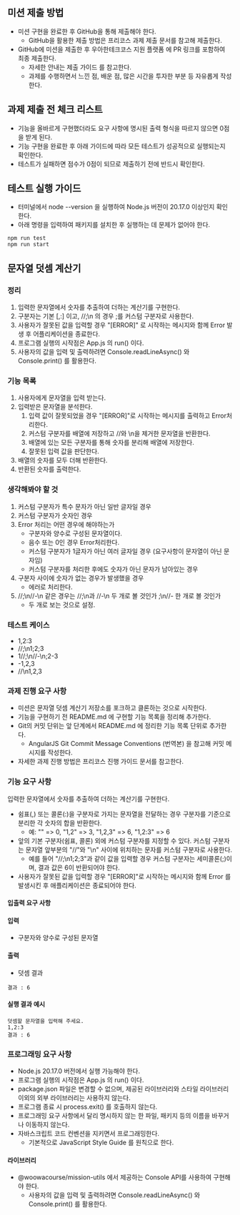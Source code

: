 ## 미션 제출 방법
- 미션 구현을 완료한 후 GitHub을 통해 제출해야 한다.
	- GitHub을 활용한 제출 방법은 프리코스 과제 제출 문서를 참고해 제출한다.
- GitHub에 미션을 제출한 후 우아한테크코스 지원 플랫폼 에 PR 링크를 포함하여 최종 제출한다.
	- 자세한 안내는 제출 가이드 를 참고한다.
	- 과제를 수행하면서 느낀 점, 배운 점, 많은 시간을 투자한 부분 등 자유롭게 작성한다.

## 과제 제출 전 체크 리스트
- 기능을 올바르게 구현했더라도 요구 사항에 명시된 출력 형식을 따르지 않으면 0점을 받게 된다.
- 기능 구현을 완료한 후 아래 가이드에 따라 모든 테스트가 성공적으로 실행되는지 확인한다.
- 테스트가 실패하면 점수가 0점이 되므로 제출하기 전에 반드시 확인한다.

## 테스트 실행 가이드
- 터미널에서 node --version 을 실행하여 Node.js 버전이 20.17.0 이상인지 확인한다.
- 아래 명령을 입력하여 패키지를 설치한 후 실행하는 데 문제가 없어야 한다.
```npm install
npm run test
npm run start
```

## 문자열 덧셈 계산기
### 정리
1. 입력한 문자열에서 숫자를 추출하여 더하는 계산기를 구현한다.
2. 구분자는 기본 [,:] 이고, //;\n 의 경우 ;를 커스텀 구분자로 사용한다.
3. 사용자가 잘못된 값을 입력할 경우 "[ERROR]" 로 시작하는 메시지와 함께 Error 발생 후 어플리케이션을 종료한다.
4. 프로그램 실행의 시작점은 App.js 의 run() 이다.
5. 사용자의 값을 입력 및 출력하려면 Console.readLineAsync() 와 Console.print() 를 활용한다.

### 기능 목록
1. 사용자에게 문자열을 입력 받는다.
2. 입력받은 문자열을 분석한다.
	1. 입력 값이 잘못되었을 경우 "[ERROR]"로 시작하는 메시지를 출력하고 Error처리한다.
	2. 커스텀 구분자를 배열에 저장하고 //와 \n을 제거한 문자열을 반환한다.
	3. 배열에 있는 모든 구분자를 통해 숫자를 분리해 배열에 저장한다.
	4. 잘못된 입력 값을 판단한다.
3. 배열의 숫자를 모두 더해 반환한다.
4. 반환된 숫자를 출력한다.

### 생각해봐야 할 것
1. 커스텀 구분자가 특수 문자가 아닌 일반 글자일 경우
2. 커스텀 구분자가 숫자인 경우
3. Error 처리는 어떤 경우에 해야하는가
	- 구분자와 양수로 구성된 문자열이다.
	- 음수 또는 0인 경우 Error처리한다.
	- 커스텀 구분자가 1글자가 아닌 여러 글자일 경우 (요구사항이 문자열이 아닌 문자임)
	- 커스텀 구분자를 처리한 후에도 숫자가 아닌 문자가 남아있는 경우
4. 구분자 사이에 숫자가 없는 경우가 발생했을 경우
	- 에러로 처리한다.
5. //;\n//-\n 같은 경우는 //;\n과 //-\n 두 개로 볼 것인가 ;\n//- 한 개로 볼 것인가
	- 두 개로 보는 것으로 설정.

### 테스트 케이스
- 1,2:3
- //;\n1;2;3
- 1//;\n//-\n;2-3
- -1,2,3
- //\n1,2,3
### 과제 진행 요구 사항
- 미션은 문자열 덧셈 계산기 저장소를 포크하고 클론하는 것으로 시작한다.
- 기능을 구현하기 전 README.md 에 구현할 기능 목록을 정리해 추가한다.
- Git의 커밋 단위는 앞 단계에서 README.md 에 정리한 기능 목록 단위로 추가한다.
	- AngularJS Git Commit Message Conventions (번역본) 을 참고해 커밋 메시지를 작성한다.
- 자세한 과제 진행 방법은 프리코스 진행 가이드 문서를 참고한다.
### 기능 요구 사항
입력한 문자열에서 숫자를 추출하여 더하는 계산기를 구현한다.
- 쉼표(,) 또는 콜론(:)을 구분자로 가지는 문자열을 전달하는 경우 구분자를 기준으로 분리한 각 숫자의 합을 반환한다.
	- 예: "" => 0, "1,2" => 3, "1,2,3" => 6, "1,2:3" => 6
- 앞의 기본 구분자(쉼표, 콜론) 외에 커스텀 구분자를 지정할 수 있다. 커스텀 구분자는 문자열 앞부분의 "//"와 "\n" 사이에 위치하는 문자를 커스텀 구분자로 사용한다.
	- 예를 들어 "//;\n1;2;3"과 같이 값을 입력할 경우 커스텀 구분자는 세미콜론(;)이며, 결과 값은 6이 반환되어야 한다.
- 사용자가 잘못된 값을 입력할 경우 "[ERROR]"로 시작하는 메시지와 함께 Error 를 발생시킨 후 애플리케이션은 종료되어야 한다.
#### 입출력 요구 사항
#### 입력
- 구분자와 양수로 구성된 문자열
#### 출력
- 덧셈 결과
```
결과 : 6
```
#### 실행 결과 예시
```
덧셈할 문자열을 입력해 주세요.
1,2:3
결과 : 6
```
### 프로그래밍 요구 사항
- Node.js 20.17.0 버전에서 실행 가능해야 한다.
- 프로그램 실행의 시작점은 App.js 의 run() 이다.
- package.json 파일은 변경할 수 없으며, 제공된 라이브러리와 스타일 라이브러리 이외의 외부 라이브러리는 사용하지 않는다.
- 프로그램 종료 시 process.exit() 를 호출하지 않는다.
- 프로그래밍 요구 사항에서 달리 명시하지 않는 한 파일, 패키지 등의 이름을 바꾸거나 이동하지 않는다.
- 자바스크립트 코드 컨벤션을 지키면서 프로그래밍한다.
	- 기본적으로 JavaScript Style Guide 를 원칙으로 한다.
#### 라이브러리
- @woowacourse/mission-utils 에서 제공하는 Console API를 사용하여 구현해야 한다.
	- 사용자의 값을 입력 및 출력하려면 Console.readLineAsync() 와 Console.print() 를 활용한다.
